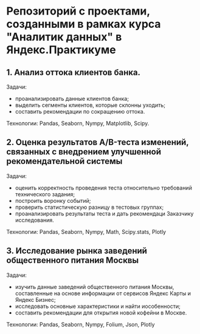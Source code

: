 # Репозиторий с проектами, созданными в рамках курса "Аналитик данных" в Яндекс.Практикуме

## 1. Анализ оттока клиентов банка.
Задачи: 
- проанализировать данные клиентов банка; 
- выделить сегменты клиентов, которые склонны уходить;
- составить рекомендации по сокращению оттока.  


Технологии: Pandas, Seaborn, Nympy, Matplotlib, Scipy.

## 2. Оценка результатов A/B-теста изменений, связанных с внедрением улучшенной рекомендательной системы
Задачи: 
- оценить корректность проведения теста относительно требований технического задания;
- построить воронку событий;
- проверить статистическую разницу в тестовых группах;
- проанализировать результаты теста и дать рекомендаци Заказчику исследования.  


Технологии: Pandas, Seaborn, Nympy, Math, Scipy.stats, Plotly

## 3. Исследование рынка заведений общественного питания Москвы
Задачи: 
- изучить данные заведений общественного питания Москвы, составленные на основе информации от сервисов Яндекс Карты и Яндекс Бизнес;
- исследовать основные характеристики и найти иособенности;
- составить рекомендации для открытия новой кофейни в Москве.  


Технологии: Pandas, Seaborn, Nympy, Folium, Json, Plotly
